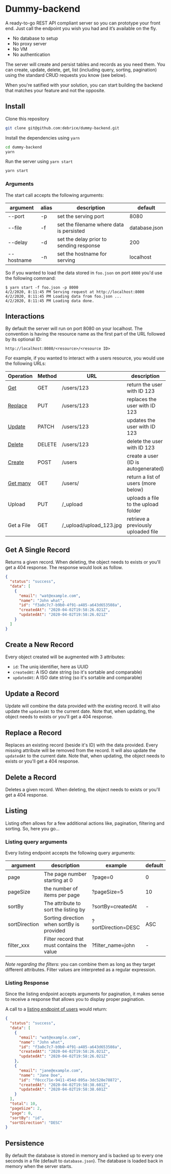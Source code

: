 # Dummy-backend

A ready-to-go REST API compliant server so you can prototype your front end. Just call the endpoint you wish you had and it’s available on the fly.

- No database to setup
- No proxy server
- No VM
- No authentication

The server will create and persist tables and records as you need them. You can
create, update, delete, get, list (including query, sorting, pagination) using the standard CRUD requests you know (see below).

When you're satified with your solution, you can start building the backend that matches your feature and not the opposite.

## Install

Clone this repository

```sh
git clone git@github.com:debrice/dummy-backend.git
```

Install the dependencies using `yarn`

```sh
cd dummy-backend
yarn
```

Run the server using `yarn start`

```sh
yarn start
```

### Arguments

The start call accepts the following arguments:

| argument   | alias | description                              | default       |
| ---------- | ----- | ---------------------------------------- | ------------- |
| --port     | -p    | set the serving port                     | 8080          |
| --file     | -f    | set the filename where data is persisted | database.json |
| --delay    | -d    | set the delay prior to sending response  | 200           |
| --hostname | -n    | set the hostname for serving             | localhost     |

So if you wanted to load the data stored in `foo.json` on port `8000` you'd use the following command:

```
$ yarn start -f foo.json -p 8000
4/2/2020, 8:11:45 PM Serving request at http://localhost:8000
4/2/2020, 8:11:45 PM Loading data from foo.json ...
4/2/2020, 8:11:45 PM Loading data done.
```

## Interactions

By default the server will run on port 8080 on your localhost. The convention is having the resource name as the first part of the URL followed by its optional ID:

```
http://localhost:8080/<resource>/<resource ID>
```

For example, if you wanted to interact with a users resource, you would use the following URLs:

| Operation                      | Method | URL                      | description                         |
| ------------------------------ | ------ | ------------------------ | ----------------------------------- |
| [Get](#get-a-single-record)    | GET    | /users/123               | return the user with ID 123         |
| [Replace](#replace-a-record)   | PUT    | /users/123               | replaces the user with ID 123       |
| [Update](#update-a-record)     | PATCH  | /users/123               | updates the user with ID 123        |
| [Delete](#delete-a-record)     | DELETE | /users/123               | delete the user with ID 123         |
| [Create](#create-a-new-record) | POST   | /users                   | create a user (ID is autogenerated) |
| [Get many](#listing)           | GET    | /users/                  | return a list of users (more below) |
| Upload                         | PUT    | /\_upload                | uploads a file to the upload folder |
| Get a File                     | GET    | /\_upload/upload_123.jpg | retrieve a previously uploaded file |

## Get A Single Record

Returns a given record. When deleting, the object needs to exists or you'll get a 404 response. The response would look as follow.

```json
{
  "status": "success",
  "data": [
    {
      "email": "wat@example.com",
      "name": "John what",
      "id": "f3a0c7c7-b9b0-4f91-a485-a643d653508a",
      "createdAt": "2020-04-02T19:58:26.021Z",
      "updatedAt": "2020-04-02T19:58:26.021Z"
    }
  ]
}
```

## Create a New Record

Every object created will be augmented with 3 attributes:

- `id`: The uniq identifier, here as UUID
- `createdAt`: A ISO date string (so it's sortable and comparable)
- `updatedAt`: A ISO date string (so it's sortable and comparable)

## Update a Record

Update will combine the data provided with the existing record.
It will also update the `updatedAt` to the current date.
Note that, when updating, the object needs to exists or you'll get a 404 response.

## Replace a Record

Replaces an existing record (beside it's ID) with the data provided. Every missing
attribute will be removed from the record.
It will also update the `updatedAt` to the current date.
Note that, when updating, the object needs to exists or you'll get a 404 response.

## Delete a Record

Deletes a given record. When deleting, the object needs to exists or you'll get a 404 response.

## Listing

Listing often allows for a few additional actions like, pagination, filtering and sorting. So, here you go...

### Listing query arguments

Every listing endpoint accepts the following query arguments:

| argument      | description                                | example             | default |
| ------------- | ------------------------------------------ | ------------------- | ------- |
| page          | The page number starting at 0              | ?page=0             | 0       |
| pageSize      | the number of items per page               | ?pageSize=5         | 10      |
| sortBy        | The attribute to sort the listing by       | ?sortBy=createdAt   | -       |
| sortDirection | Sorting direction when sortBy is provided  | ?sortDirection=DESC | ASC     |
| filter_xxx    | Filter record that must contains the value | ?filter_name=john   | -       |

_Note regarding the filters_: you can combine them as long as they target different attributes. Filter values are interpreted as a regular expression.

### Listing Response

Since the listing endpoint accepts arguments for pagination, it makes sense to receive a response that allows you to display proper pagination.

A call to a [listing endpoint of users](http://localhost:8080/users/?pageSize=2&sortBy=id&sortDirection=DESC) would return:

```json
{
  "status": "success",
  "data": [
    {
      "email": "wat@example.com",
      "name": "John what",
      "id": "f3a0c7c7-b9b0-4f91-a485-a643d653508a",
      "createdAt": "2020-04-02T19:58:26.021Z",
      "updatedAt": "2020-04-02T19:58:26.021Z"
    },
    {
      "email": "jane@example.com",
      "name": "Jane Doe",
      "id": "f0ccc71e-9411-454d-895a-3dc528e78872",
      "createdAt": "2020-04-02T19:58:38.601Z",
      "updatedAt": "2020-04-02T19:58:38.601Z"
    }
  ],
  "total": 10,
  "pageSize": 2,
  "page": 0,
  "sortBy": "id",
  "sortDirection": "DESC"
}
```

## Persistence

By default the database is stored in memory and is backed up to every one seconds in a
file (default to `database.json`).
The database is loaded back in memory when the server starts.

